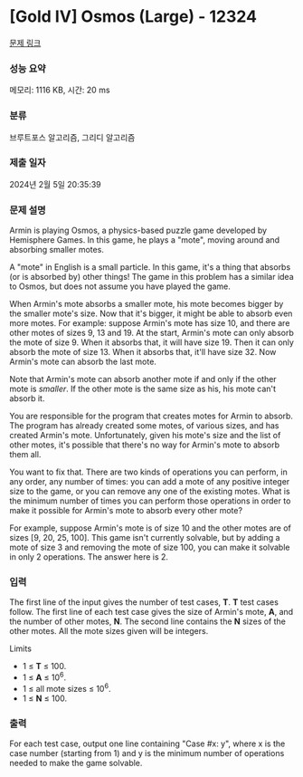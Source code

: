 # [Gold IV] Osmos (Large) - 12324 

[문제 링크](https://www.acmicpc.net/problem/12324) 

### 성능 요약

메모리: 1116 KB, 시간: 20 ms

### 분류

브루트포스 알고리즘, 그리디 알고리즘

### 제출 일자

2024년 2월 5일 20:35:39

### 문제 설명

<p>Armin is playing Osmos, a physics-based puzzle game developed by Hemisphere Games. In this game, he plays a "mote", moving around and absorbing smaller motes.</p>

<p>A "mote" in English is a small particle. In this game, it's a thing that absorbs (or is absorbed by) other things! The game in this problem has a similar idea to Osmos, but does not assume you have played the game.</p>

<p>When Armin's mote absorbs a smaller mote, his mote becomes bigger by the smaller mote's size. Now that it's bigger, it might be able to absorb even more motes. For example: suppose Armin's mote has size 10, and there are other motes of sizes 9, 13 and 19. At the start, Armin's mote can only absorb the mote of size 9. When it absorbs that, it will have size 19. Then it can only absorb the mote of size 13. When it absorbs that, it'll have size 32. Now Armin's mote can absorb the last mote.</p>

<p>Note that Armin's mote can absorb another mote if and only if the other mote is <em>smaller</em>. If the other mote is the same size as his, his mote can't absorb it.</p>

<p>You are responsible for the program that creates motes for Armin to absorb. The program has already created some motes, of various sizes, and has created Armin's mote. Unfortunately, given his mote's size and the list of other motes, it's possible that there's no way for Armin's mote to absorb them all.</p>

<p>You want to fix that. There are two kinds of operations you can perform, in any order, any number of times: you can add a mote of any positive integer size to the game, or you can remove any one of the existing motes. What is the minimum number of times you can perform those operations in order to make it possible for Armin's mote to absorb every other mote?</p>

<p>For example, suppose Armin's mote is of size 10 and the other motes are of sizes [9, 20, 25, 100]. This game isn't currently solvable, but by adding a mote of size 3 and removing the mote of size 100, you can make it solvable in only 2 operations. The answer here is 2.</p>

### 입력 

 <p>The first line of the input gives the number of test cases, <strong>T</strong>. <strong>T</strong> test cases follow. The first line of each test case gives the size of Armin's mote, <strong>A</strong>, and the number of other motes, <strong>N</strong>. The second line contains the <strong>N</strong> sizes of the other motes. All the mote sizes given will be integers.</p>

<p>Limits</p>

<ul>
	<li>1 ≤ <strong>T</strong> ≤ 100.</li>
	<li>1 ≤ <strong>A</strong> ≤ 10<sup>6</sup>.</li>
	<li>1 ≤ all mote sizes ≤ 10<sup>6</sup>.</li>
	<li>1 ≤ <strong>N</strong> ≤ 100.</li>
</ul>

### 출력 

 <p>For each test case, output one line containing "Case #x: y", where x is the case number (starting from 1) and y is the minimum number of operations needed to make the game solvable.</p>

